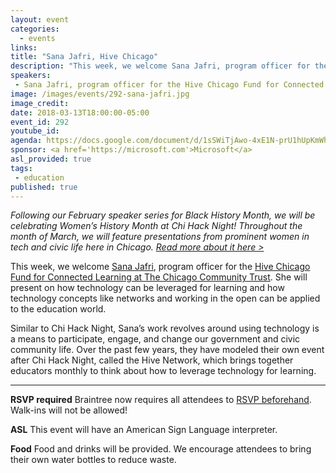 ```yaml
---
layout: event
categories: 
  - events
links:
title: "Sana Jafri, Hive Chicago"
description: "This week, we welcome Sana Jafri, program officer for the Hive Chicago Fund for Connected Learning at The Chicago Community Trust. She will present on how technology can be leveraged for learning and how technology concepts like networks and working in the open can be applied to the education world."
speakers:
 - Sana Jafri, program officer for the Hive Chicago Fund for Connected Learning at The Chicago Community Trust
image: /images/events/292-sana-jafri.jpg
image_credit: 
date: 2018-03-13T18:00:00-05:00
event_id: 292
youtube_id: 
agenda: https://docs.google.com/document/d/1sSWiTjAwo-4xE1N-prU1hUpKmWhUdmhXHlW9Lk3YEZo/edit#
sponsor: <a href='https://microsoft.com'>Microsoft</a>
asl_provided: true
tags: 
 - education
published: true
---
```


*Following our February speaker series for Black History Month, we will be celebrating Women’s History Month at Chi Hack Night! Throughout the month of March, we will feature presentations from prominent women in tech and civic life here in Chicago. [Read more about it here >](https://chihacknight.org/blog/2018/03/06/womens-history-month-speaker-series.html)*

This week, we welcome [Sana Jafri](https://www.linkedin.com/in/sana-jafri-2ab90319), program officer for the [Hive Chicago Fund for Connected Learning at The Chicago Community Trust](https://hivechicago.org/about/fund/). She will present on how technology can be leveraged for learning and how technology concepts like networks and working in the open can be applied to the education world.

Similar to Chi Hack Night, Sana’s work revolves around using technology is a means to participate, engage, and change our government and civic community life. Over the past few years, they have modeled their own event after Chi Hack Night, called the Hive Network, which brings together educators monthly to think about how to leverage technology for learning.

---

**RSVP required** Braintree now requires all attendees to [RSVP beforehand](https://www.eventbrite.com/e/chi-hack-night-registration-41703945624). Walk-ins will not be allowed!

**ASL** This event will have an American Sign Language interpreter.

**Food** Food and drinks will be provided. We encourage attendees to bring their own water bottles to reduce waste.